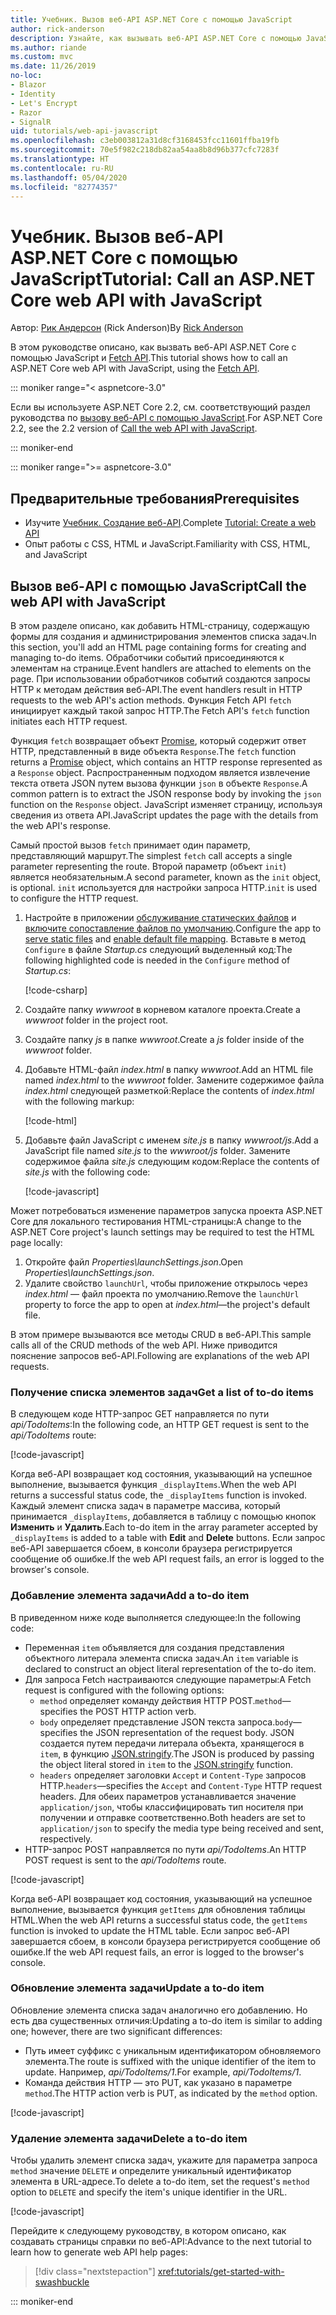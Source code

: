 ```yaml
---
title: Учебник. Вызов веб-API ASP.NET Core с помощью JavaScript
author: rick-anderson
description: Узнайте, как вызывать веб-API ASP.NET Core с помощью JavaScript.
ms.author: riande
ms.custom: mvc
ms.date: 11/26/2019
no-loc:
- Blazor
- Identity
- Let's Encrypt
- Razor
- SignalR
uid: tutorials/web-api-javascript
ms.openlocfilehash: c3eb003812a31d8cf3168453fcc11601ffba19fb
ms.sourcegitcommit: 70e5f982c218db82aa54aa8b8d96b377cfc7283f
ms.translationtype: HT
ms.contentlocale: ru-RU
ms.lasthandoff: 05/04/2020
ms.locfileid: "82774357"
---
```

# <a name="tutorial-call-an-aspnet-core-web-api-with-javascript"></a><span data-ttu-id="ae8b1-103">Учебник. Вызов веб-API ASP.NET Core с помощью JavaScript</span><span class="sxs-lookup"><span data-stu-id="ae8b1-103">Tutorial: Call an ASP.NET Core web API with JavaScript</span></span>

<span data-ttu-id="ae8b1-104">Автор: [Рик Андерсон](https://twitter.com/RickAndMSFT) (Rick Anderson)</span><span class="sxs-lookup"><span data-stu-id="ae8b1-104">By [Rick Anderson](https://twitter.com/RickAndMSFT)</span></span>

<span data-ttu-id="ae8b1-105">В этом руководстве описано, как вызвать веб-API ASP.NET Core с помощью JavaScript и [Fetch API](https://developer.mozilla.org/docs/Web/API/Fetch_API).</span><span class="sxs-lookup"><span data-stu-id="ae8b1-105">This tutorial shows how to call an ASP.NET Core web API with JavaScript, using the [Fetch API](https://developer.mozilla.org/docs/Web/API/Fetch_API).</span></span>

::: moniker range="< aspnetcore-3.0"

<span data-ttu-id="ae8b1-106">Если вы используете ASP.NET Core 2.2, см. соответствующий раздел руководства по [вызову веб-API с помощью JavaScript](xref:tutorials/first-web-api#call-the-web-api-with-javascript).</span><span class="sxs-lookup"><span data-stu-id="ae8b1-106">For ASP.NET Core 2.2, see the 2.2 version of [Call the web API with JavaScript](xref:tutorials/first-web-api#call-the-web-api-with-javascript).</span></span>

::: moniker-end

::: moniker range=">= aspnetcore-3.0"

## <a name="prerequisites"></a><span data-ttu-id="ae8b1-107">Предварительные требования</span><span class="sxs-lookup"><span data-stu-id="ae8b1-107">Prerequisites</span></span>

* <span data-ttu-id="ae8b1-108">Изучите [Учебник. Создание веб-API](xref:tutorials/first-web-api).</span><span class="sxs-lookup"><span data-stu-id="ae8b1-108">Complete [Tutorial: Create a web API](xref:tutorials/first-web-api)</span></span>
* <span data-ttu-id="ae8b1-109">Опыт работы с CSS, HTML и JavaScript.</span><span class="sxs-lookup"><span data-stu-id="ae8b1-109">Familiarity with CSS, HTML, and JavaScript</span></span>

## <a name="call-the-web-api-with-javascript"></a><span data-ttu-id="ae8b1-110">Вызов веб-API с помощью JavaScript</span><span class="sxs-lookup"><span data-stu-id="ae8b1-110">Call the web API with JavaScript</span></span>

<span data-ttu-id="ae8b1-111">В этом разделе описано, как добавить HTML-страницу, содержащую формы для создания и администрирования элементов списка задач.</span><span class="sxs-lookup"><span data-stu-id="ae8b1-111">In this section, you'll add an HTML page containing forms for creating and managing to-do items.</span></span> <span data-ttu-id="ae8b1-112">Обработчики событий присоединяются к элементам на странице.</span><span class="sxs-lookup"><span data-stu-id="ae8b1-112">Event handlers are attached to elements on the page.</span></span> <span data-ttu-id="ae8b1-113">При использовании обработчиков событий создаются запросы HTTP к методам действия веб-API.</span><span class="sxs-lookup"><span data-stu-id="ae8b1-113">The event handlers result in HTTP requests to the web API's action methods.</span></span> <span data-ttu-id="ae8b1-114">Функция Fetch API `fetch` инициирует каждый такой запрос HTTP.</span><span class="sxs-lookup"><span data-stu-id="ae8b1-114">The Fetch API's `fetch` function initiates each HTTP request.</span></span>

<span data-ttu-id="ae8b1-115">Функция `fetch` возвращает объект [Promise](https://developer.mozilla.org/docs/Web/JavaScript/Reference/Global_Objects/Promise), который содержит ответ HTTP, представленный в виде объекта `Response`.</span><span class="sxs-lookup"><span data-stu-id="ae8b1-115">The `fetch` function returns a [Promise](https://developer.mozilla.org/docs/Web/JavaScript/Reference/Global_Objects/Promise) object, which contains an HTTP response represented as a `Response` object.</span></span> <span data-ttu-id="ae8b1-116">Распространенным подходом является извлечение текста ответа JSON путем вызова функции `json` в объекте `Response`.</span><span class="sxs-lookup"><span data-stu-id="ae8b1-116">A common pattern is to extract the JSON response body by invoking the `json` function on the `Response` object.</span></span> <span data-ttu-id="ae8b1-117">JavaScript изменяет страницу, используя сведения из ответа API.</span><span class="sxs-lookup"><span data-stu-id="ae8b1-117">JavaScript updates the page with the details from the web API's response.</span></span>

<span data-ttu-id="ae8b1-118">Самый простой вызов `fetch` принимает один параметр, представляющий маршрут.</span><span class="sxs-lookup"><span data-stu-id="ae8b1-118">The simplest `fetch` call accepts a single parameter representing the route.</span></span> <span data-ttu-id="ae8b1-119">Второй параметр (объект `init`) является необязательным.</span><span class="sxs-lookup"><span data-stu-id="ae8b1-119">A second parameter, known as the `init` object, is optional.</span></span> <span data-ttu-id="ae8b1-120">`init` используется для настройки запроса HTTP.</span><span class="sxs-lookup"><span data-stu-id="ae8b1-120">`init` is used to configure the HTTP request.</span></span>

1. <span data-ttu-id="ae8b1-121">Настройте в приложении [обслуживание статических файлов](/dotnet/api/microsoft.aspnetcore.builder.staticfileextensions.usestaticfiles#Microsoft_AspNetCore_Builder_StaticFileExtensions_UseStaticFiles_Microsoft_AspNetCore_Builder_IApplicationBuilder_) и [включите сопоставление файлов по умолчанию](/dotnet/api/microsoft.aspnetcore.builder.defaultfilesextensions.usedefaultfiles#Microsoft_AspNetCore_Builder_DefaultFilesExtensions_UseDefaultFiles_Microsoft_AspNetCore_Builder_IApplicationBuilder_).</span><span class="sxs-lookup"><span data-stu-id="ae8b1-121">Configure the app to [serve static files](/dotnet/api/microsoft.aspnetcore.builder.staticfileextensions.usestaticfiles#Microsoft_AspNetCore_Builder_StaticFileExtensions_UseStaticFiles_Microsoft_AspNetCore_Builder_IApplicationBuilder_) and [enable default file mapping](/dotnet/api/microsoft.aspnetcore.builder.defaultfilesextensions.usedefaultfiles#Microsoft_AspNetCore_Builder_DefaultFilesExtensions_UseDefaultFiles_Microsoft_AspNetCore_Builder_IApplicationBuilder_).</span></span> <span data-ttu-id="ae8b1-122">Вставьте в метод `Configure` в файле *Startup.cs* следующий выделенный код:</span><span class="sxs-lookup"><span data-stu-id="ae8b1-122">The following highlighted code is needed in the `Configure` method of *Startup.cs*:</span></span>

    [!code-csharp[](first-web-api/samples/3.0/TodoApi/StartupJavaScript.cs?highlight=8-9&name=snippet_configure)]

1. <span data-ttu-id="ae8b1-123">Создайте папку *wwwroot* в корневом каталоге проекта.</span><span class="sxs-lookup"><span data-stu-id="ae8b1-123">Create a *wwwroot* folder in the project root.</span></span>

1. <span data-ttu-id="ae8b1-124">Создайте папку *js* в папке *wwwroot*.</span><span class="sxs-lookup"><span data-stu-id="ae8b1-124">Create a *js* folder inside of the *wwwroot* folder.</span></span>

1. <span data-ttu-id="ae8b1-125">Добавьте HTML-файл *index.html* в папку *wwwroot*.</span><span class="sxs-lookup"><span data-stu-id="ae8b1-125">Add an HTML file named *index.html* to the *wwwroot* folder.</span></span> <span data-ttu-id="ae8b1-126">Замените содержимое файла *index.html* следующей разметкой:</span><span class="sxs-lookup"><span data-stu-id="ae8b1-126">Replace the contents of *index.html* with the following markup:</span></span>

    [!code-html[](first-web-api/samples/3.0/TodoApi/wwwroot/index.html)]

1. <span data-ttu-id="ae8b1-127">Добавьте файл JavaScript с именем *site.js* в папку *wwwroot/js*.</span><span class="sxs-lookup"><span data-stu-id="ae8b1-127">Add a JavaScript file named *site.js* to the *wwwroot/js* folder.</span></span> <span data-ttu-id="ae8b1-128">Замените содержимое файла *site.js* следующим кодом:</span><span class="sxs-lookup"><span data-stu-id="ae8b1-128">Replace the contents of *site.js* with the following code:</span></span>

    [!code-javascript[](first-web-api/samples/3.0/TodoApi/wwwroot/js/site.js?name=snippet_SiteJs)]

<span data-ttu-id="ae8b1-129">Может потребоваться изменение параметров запуска проекта ASP.NET Core для локального тестирования HTML-страницы:</span><span class="sxs-lookup"><span data-stu-id="ae8b1-129">A change to the ASP.NET Core project's launch settings may be required to test the HTML page locally:</span></span>

1. <span data-ttu-id="ae8b1-130">Откройте файл *Properties\launchSettings.json*.</span><span class="sxs-lookup"><span data-stu-id="ae8b1-130">Open *Properties\launchSettings.json*.</span></span>
1. <span data-ttu-id="ae8b1-131">Удалите свойство `launchUrl`, чтобы приложение открылось через *index.html* &mdash; файл проекта по умолчанию.</span><span class="sxs-lookup"><span data-stu-id="ae8b1-131">Remove the `launchUrl` property to force the app to open at *index.html*&mdash;the project's default file.</span></span>

<span data-ttu-id="ae8b1-132">В этом примере вызываются все методы CRUD в веб-API.</span><span class="sxs-lookup"><span data-stu-id="ae8b1-132">This sample calls all of the CRUD methods of the web API.</span></span> <span data-ttu-id="ae8b1-133">Ниже приводится пояснение запросов веб-API.</span><span class="sxs-lookup"><span data-stu-id="ae8b1-133">Following are explanations of the web API requests.</span></span>

### <a name="get-a-list-of-to-do-items"></a><span data-ttu-id="ae8b1-134">Получение списка элементов задач</span><span class="sxs-lookup"><span data-stu-id="ae8b1-134">Get a list of to-do items</span></span>

<span data-ttu-id="ae8b1-135">В следующем коде HTTP-запрос GET направляется по пути *api/TodoItems*:</span><span class="sxs-lookup"><span data-stu-id="ae8b1-135">In the following code, an HTTP GET request is sent to the *api/TodoItems* route:</span></span>

[!code-javascript[](first-web-api/samples/3.0/TodoApi/wwwroot/js/site.js?name=snippet_GetItems)]

<span data-ttu-id="ae8b1-136">Когда веб-API возвращает код состояния, указывающий на успешное выполнение, вызывается функция `_displayItems`.</span><span class="sxs-lookup"><span data-stu-id="ae8b1-136">When the web API returns a successful status code, the `_displayItems` function is invoked.</span></span> <span data-ttu-id="ae8b1-137">Каждый элемент списка задач в параметре массива, который принимается `_displayItems`, добавляется в таблицу с помощью кнопок **Изменить** и **Удалить**.</span><span class="sxs-lookup"><span data-stu-id="ae8b1-137">Each to-do item in the array parameter accepted by `_displayItems` is added to a table with **Edit** and **Delete** buttons.</span></span> <span data-ttu-id="ae8b1-138">Если запрос веб-API завершается сбоем, в консоли браузера регистрируется сообщение об ошибке.</span><span class="sxs-lookup"><span data-stu-id="ae8b1-138">If the web API request fails, an error is logged to the browser's console.</span></span>

### <a name="add-a-to-do-item"></a><span data-ttu-id="ae8b1-139">Добавление элемента задачи</span><span class="sxs-lookup"><span data-stu-id="ae8b1-139">Add a to-do item</span></span>

<span data-ttu-id="ae8b1-140">В приведенном ниже коде выполняется следующее:</span><span class="sxs-lookup"><span data-stu-id="ae8b1-140">In the following code:</span></span>

* <span data-ttu-id="ae8b1-141">Переменная `item` объявляется для создания представления объектного литерала элемента списка задач.</span><span class="sxs-lookup"><span data-stu-id="ae8b1-141">An `item` variable is declared to construct an object literal representation of the to-do item.</span></span>
* <span data-ttu-id="ae8b1-142">Для запроса Fetch настраиваются следующие параметры:</span><span class="sxs-lookup"><span data-stu-id="ae8b1-142">A Fetch request is configured with the following options:</span></span>
  * <span data-ttu-id="ae8b1-143">`method` определяет команду действия HTTP POST.</span><span class="sxs-lookup"><span data-stu-id="ae8b1-143">`method`&mdash;specifies the POST HTTP action verb.</span></span>
  * <span data-ttu-id="ae8b1-144">`body` определяет представление JSON текста запроса.</span><span class="sxs-lookup"><span data-stu-id="ae8b1-144">`body`&mdash;specifies the JSON representation of the request body.</span></span> <span data-ttu-id="ae8b1-145">JSON создается путем передачи литерала объекта, хранящегося в `item`, в функцию [JSON.stringify](https://developer.mozilla.org/docs/Web/JavaScript/Reference/Global_Objects/JSON/stringify).</span><span class="sxs-lookup"><span data-stu-id="ae8b1-145">The JSON is produced by passing the object literal stored in `item` to the [JSON.stringify](https://developer.mozilla.org/docs/Web/JavaScript/Reference/Global_Objects/JSON/stringify) function.</span></span>
  * <span data-ttu-id="ae8b1-146">`headers` определяет заголовки `Accept` и `Content-Type` запросов HTTP.</span><span class="sxs-lookup"><span data-stu-id="ae8b1-146">`headers`&mdash;specifies the `Accept` and `Content-Type` HTTP request headers.</span></span> <span data-ttu-id="ae8b1-147">Для обеих параметров устанавливается значение `application/json`, чтобы классифицировать тип носителя при получении и отправке соответственно.</span><span class="sxs-lookup"><span data-stu-id="ae8b1-147">Both headers are set to `application/json` to specify the media type being received and sent, respectively.</span></span>
* <span data-ttu-id="ae8b1-148">HTTP-запрос POST направляется по пути *api/TodoItems*.</span><span class="sxs-lookup"><span data-stu-id="ae8b1-148">An HTTP POST request is sent to the *api/TodoItems* route.</span></span>

[!code-javascript[](first-web-api/samples/3.0/TodoApi/wwwroot/js/site.js?name=snippet_AddItem)]

<span data-ttu-id="ae8b1-149">Когда веб-API возвращает код состояния, указывающий на успешное выполнение, вызывается функция `getItems` для обновления таблицы HTML.</span><span class="sxs-lookup"><span data-stu-id="ae8b1-149">When the web API returns a successful status code, the `getItems` function is invoked to update the HTML table.</span></span> <span data-ttu-id="ae8b1-150">Если запрос веб-API завершается сбоем, в консоли браузера регистрируется сообщение об ошибке.</span><span class="sxs-lookup"><span data-stu-id="ae8b1-150">If the web API request fails, an error is logged to the browser's console.</span></span>

### <a name="update-a-to-do-item"></a><span data-ttu-id="ae8b1-151">Обновление элемента задачи</span><span class="sxs-lookup"><span data-stu-id="ae8b1-151">Update a to-do item</span></span>

<span data-ttu-id="ae8b1-152">Обновление элемента списка задач аналогично его добавлению. Но есть два существенных отличия:</span><span class="sxs-lookup"><span data-stu-id="ae8b1-152">Updating a to-do item is similar to adding one; however, there are two significant differences:</span></span>

* <span data-ttu-id="ae8b1-153">Путь имеет суффикс с уникальным идентификатором обновляемого элемента.</span><span class="sxs-lookup"><span data-stu-id="ae8b1-153">The route is suffixed with the unique identifier of the item to update.</span></span> <span data-ttu-id="ae8b1-154">Например, *api/TodoItems/1*.</span><span class="sxs-lookup"><span data-stu-id="ae8b1-154">For example, *api/TodoItems/1*.</span></span>
* <span data-ttu-id="ae8b1-155">Команда действия HTTP — это PUT, как указано в параметре `method`.</span><span class="sxs-lookup"><span data-stu-id="ae8b1-155">The HTTP action verb is PUT, as indicated by the `method` option.</span></span>

[!code-javascript[](first-web-api/samples/3.0/TodoApi/wwwroot/js/site.js?name=snippet_UpdateItem)]

### <a name="delete-a-to-do-item"></a><span data-ttu-id="ae8b1-156">Удаление элемента задачи</span><span class="sxs-lookup"><span data-stu-id="ae8b1-156">Delete a to-do item</span></span>

<span data-ttu-id="ae8b1-157">Чтобы удалить элемент списка задач, укажите для параметра запроса `method` значение `DELETE` и определите уникальный идентификатор элемента в URL-адресе.</span><span class="sxs-lookup"><span data-stu-id="ae8b1-157">To delete a to-do item, set the request's `method` option to `DELETE` and specify the item's unique identifier in the URL.</span></span>

[!code-javascript[](first-web-api/samples/3.0/TodoApi/wwwroot/js/site.js?name=snippet_DeleteItem)]

<span data-ttu-id="ae8b1-158">Перейдите к следующему руководству, в котором описано, как создавать страницы справки по веб-API:</span><span class="sxs-lookup"><span data-stu-id="ae8b1-158">Advance to the next tutorial to learn how to generate web API help pages:</span></span>

> [!div class="nextstepaction"]
> <xref:tutorials/get-started-with-swashbuckle>

::: moniker-end
